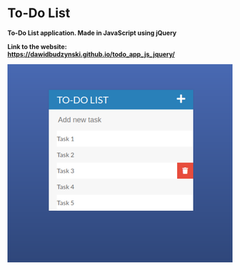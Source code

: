 # To-Do List

**To-Do List application. Made in JavaScript using jQuery**

**Link to the website:**
**https://dawidbudzynski.github.io/todo_app_js_jquery/**

![alt text](https://raw.githubusercontent.com/dawidbudzynski/todo_app_js_jquery/master/examples/example1.png)
